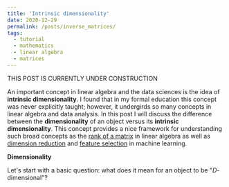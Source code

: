 ```yaml
---
title: 'Intrinsic dimensionality'
date: 2020-12-29
permalink: /posts/inverse_matrices/
tags:
  - tutorial
  - mathematics
  - linear algebra
  - matrices
---
```


THIS POST IS CURRENTLY UNDER CONSTRUCTION

An important concept in linear algebra and the data sciences is the idea of **intrinsic dimensionality**.  I found that in my formal education this concept was never explicitly taught; however, it undergirds so many concepts in linear algebra and data analysis. In this post I will discuss the difference between the **dimensionality** of an object versus its **intrinsic dimensionality**.  This concept provides a nice framework for understanding such broad concepts as the [rank of a matrix](https://en.wikipedia.org/wiki/Rank_(linear_algebra)) in linear algebra as well as [dimension reduction](https://en.wikipedia.org/wiki/Nonlinear_dimensionality_reduction) and [feature selection](https://en.wikipedia.org/wiki/Feature_extraction) in machine learning. 

**Dimensionality**

Let's start with a basic question: what does it mean for an object to be "$D$-dimensional"? 

